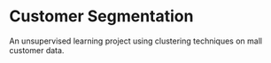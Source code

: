 # Customer Segmentation

An unsupervised learning project using clustering techniques on mall customer data.
